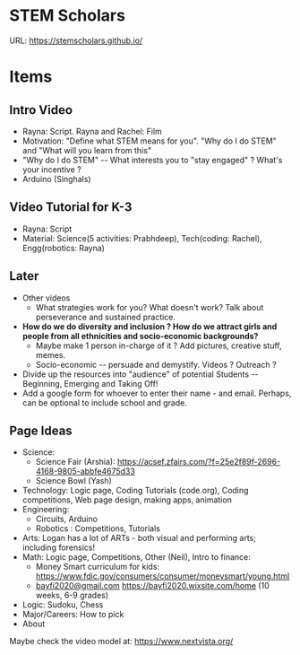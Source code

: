 # STEM Scholars
URL: https://stemscholars.github.io/

# Items
## Intro Video
  * Rayna: Script. Rayna and Rachel: Film
  * Motivation: "Define what STEM means for you". "Why do I do STEM" and "What will you learn from this"
  * "Why do I do STEM" -- What interests you to "stay engaged" ? What's your incentive ?
* Arduino (Singhals)
## Video Tutorial for K-3
  * Rayna: Script
  * Material: Science(5 activities: Prabhdeep), Tech(coding: Rachel), Engg(robotics: Rayna)
## Later
* Other videos
  * What strategies work for you? What doesn't work? Talk about perseverance and sustained practice.
* **How do we do diversity and inclusion ? How do we attract girls and people from all ethnicities and socio-economic backgrounds?**
  * Maybe make 1 person in-charge of it ? Add pictures, creative stuff, memes.
  * Socio-economic -- persuade and demystify. Videos ? Outreach ?
* Divide up the resources into "audience" of potential Students -- Beginning, Emerging and Taking Off!
* Add a google form for whoever to enter their name - and email. Perhaps, can be optional to include school and grade.
## Page Ideas
* Science: 
  * Science Fair (Arshia): https://acsef.zfairs.com/?f=25e2f89f-2696-4168-9805-abbfe4675d33 
  * Science Bowl (Yash)
* Technology: Logic page, Coding Tutorials (code.org), Coding competitions, Web page design, making apps, animation
* Engineering: 
  * Circuits, Arduino
  * Robotics : Competitions, Tutorials
* Arts: Logan has a lot of ARTs - both visual and performing arts; including forensics!
* Math: Logic page, Competitions, Other (Neil), Intro to finance: 
  * Money Smart curriculum for kids: https://www.fdic.gov/consumers/consumer/moneysmart/young.html
  * bayfi2020@gmail.com https://bayfi2020.wixsite.com/home (10 weeks, 6-9 grades)
* Logic: Sudoku, Chess
* Major/Careers: How to pick
* About

Maybe check the video model at: https://www.nextvista.org/

